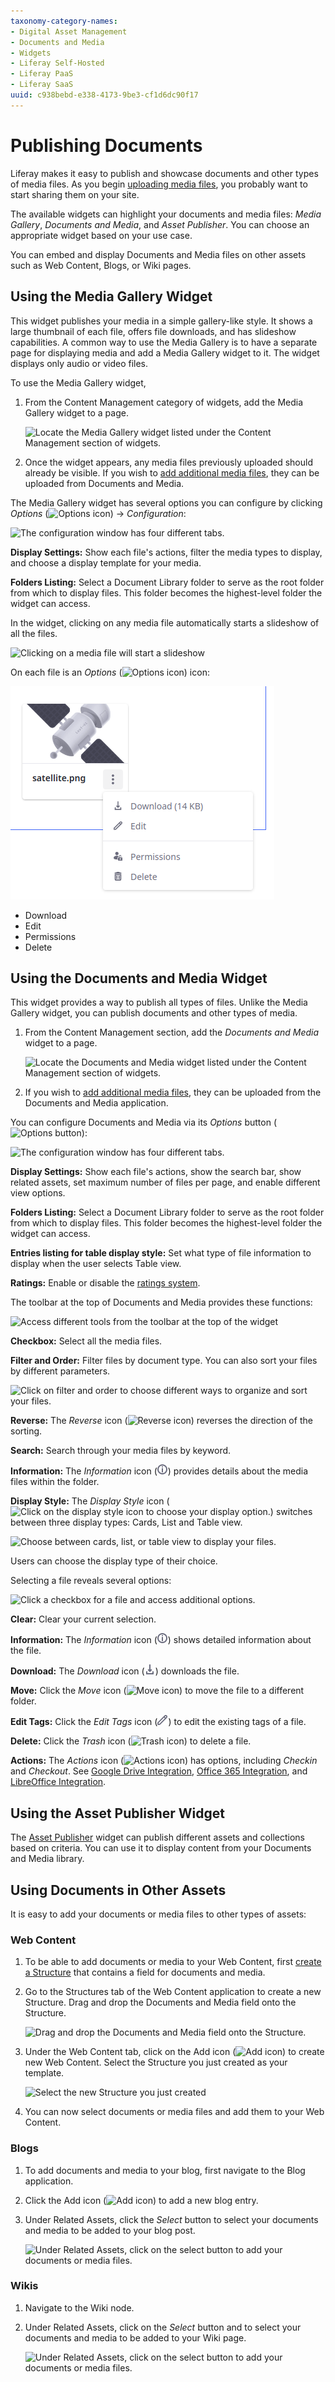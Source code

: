 ```yaml
---
taxonomy-category-names:
- Digital Asset Management
- Documents and Media
- Widgets
- Liferay Self-Hosted
- Liferay PaaS
- Liferay SaaS
uuid: c938bebd-e338-4173-9be3-cf1d6dc90f17
---
```

# Publishing Documents

Liferay makes it easy to publish and showcase documents and other types of media files. As you begin [uploading media files](../uploading-and-managing/uploading-files.md), you probably want to start sharing them on your site.

The available widgets can highlight your documents and media files: *Media Gallery*, *Documents and Media*, and *Asset Publisher*. You can choose an appropriate widget based on your use case. 

You can embed and display Documents and Media files on other assets such as Web Content, Blogs, or Wiki pages.

## Using the Media Gallery Widget

This widget publishes your media in a simple gallery-like style. It shows a large thumbnail of each file, offers file downloads, and has slideshow capabilities. A common way to use the Media Gallery is to have a separate page for displaying media and add a Media Gallery widget to it. The widget displays only audio or video files. 

To use the Media Gallery widget,

1. From the Content Management category of widgets, add the Media Gallery widget to a page. 

    ![Locate the Media Gallery widget listed under the Content Management section of widgets.](publishing-documents-on-a-dxp-site/images/01.png)

1. Once the widget appears, any media files previously uploaded should already be visible. If you wish to [add additional media files](../uploading-and-managing/uploading-files.md), they can be uploaded from Documents and Media.

The Media Gallery widget has several options you can configure by clicking *Options* (![Options icon](../../../images/icon-options.png)) &rarr; _Configuration_: 

![The configuration window has four different tabs.](publishing-documents-on-a-dxp-site/images/02.png)

**Display Settings:** Show each file's actions, filter the media types to display, and choose a display template for your media.

**Folders Listing:** Select a Document Library folder to serve as the root folder from which to display files. This folder becomes the highest-level folder the widget can access. 

In the widget, clicking on any media file automatically starts a slideshow of all the files.

![Clicking on a media file will start a slideshow](publishing-documents-on-a-dxp-site/images/03.png)

On each file is an *Options* (![Options icon](../../../images/icon-options.png)) icon: 

![You have different options when you click on the Options icon.](publishing-documents-on-a-dxp-site/images/04.png)

 * Download
 * Edit
 * Permissions
 * Delete

## Using the Documents and Media Widget 

This widget provides a way to publish all types of files. Unlike the Media Gallery widget, you can publish documents and other types of media.

1. From the Content Management section, add the *Documents and Media* widget to a page.

    ![Locate the Documents and Media widget listed under the Content Management section of widgets.](publishing-documents-on-a-dxp-site/images/05.png)

1. If you wish to [add additional media files](../uploading-and-managing/uploading-files.md), they can be uploaded from the Documents and Media application.

You can configure Documents and Media via its *Options* button (![Options button](../../../images/icon-options.png)): 

![The configuration window has four different tabs.](publishing-documents-on-a-dxp-site/images/06.png)

**Display Settings:** Show each file's actions, show the search bar, show related assets, set maximum number of files per page, and enable different view options.

**Folders Listing:** Select a Document Library folder to serve as the root folder from which to display files. This folder becomes the highest-level folder the widget can access. 

**Entries listing for table display style:** Set what type of file information to display when the user selects Table view.

**Ratings:** Enable or disable the [ratings system](../../../collaboration-and-social/social-tools/user-guide/using-the-ratings-system.md).

The toolbar at the top of Documents and Media provides these functions: 

![Access different tools from the toolbar at the top of the widget](publishing-documents-on-a-dxp-site/images/07.png)

**Checkbox:** Select all the media files.

**Filter and Order:** Filter files by document type. You can also sort your files by different parameters.

![Click on filter and order to choose different ways to organize and sort your files.](publishing-documents-on-a-dxp-site/images/08.png)

**Reverse:** The *Reverse* icon (![Reverse icon](../../../images/icon-sort.png)) reverses the direction of the sorting. 

**Search:** Search through your media files by keyword.

**Information:** The *Information* icon (![Click on the information icon to display file info.](../../../images/icon-information.png)) provides details about the media files within the folder.

**Display Style:** The *Display Style* icon (![Click on the display style icon to choose your display option.](../../../images/icon-view-type-cards.png)) switches between three display types: Cards, List and Table view. 

![Choose between cards, list, or table view to display your files.](publishing-documents-on-a-dxp-site/images/09.png)

Users can choose the display type of their choice.

Selecting a file reveals several options:

![Click a checkbox for a file and access additional options.](publishing-documents-on-a-dxp-site/images/10.png)

**Clear:** Clear your current selection.

**Information:** The *Information* icon (![Information icon](../../../images/icon-information.png)) shows detailed information about the file.

**Download:** The *Download* icon (![Download icon](../../../images/icon-download.png)) downloads the file.

**Move:** Click the *Move* icon (![Move icon](../../../images/icon-move.png)) to move the file to a different folder.

**Edit Tags:** Click the *Edit Tags* icon (![Edit icon](../../../images/icon-edit.png)) to edit the existing tags of a file.

**Delete:** Click the *Trash* icon (![Trash icon](../../../images/icon-trash.png)) to delete a file.

**Actions:** The *Actions* icon (![Actions icon](../../../images/icon-actions.png)) has options, including *Checkin* and *Checkout*. See [Google Drive Integration](../devops/google-drive-integration/enabling-document-creation-and-editing-with-google-drive.md), [Office 365 Integration](../devops/enabling-document-creation-and-editing-with-microsoft-office-365.md), and [LibreOffice Integration](../devops/enabling-openoffice-libreoffice-integration.md). 

## Using the Asset Publisher Widget

The [Asset Publisher](../../../site-building/displaying-content/using-the-asset-publisher-widget/displaying-assets-using-the-asset-publisher-widget.md) widget can publish different assets and collections based on criteria. You can use it to display content from your Documents and Media library. 

## Using Documents in Other Assets

It is easy to add your documents or media files to other types of assets: 

### Web Content

1. To be able to add documents or media to your Web Content, first [create a Structure](../../web-content/web-content-structures/creating-structures.md) that contains a field for documents and media.

1. Go to the Structures tab of the Web Content application to create a new Structure. Drag and drop the Documents and Media field onto the Structure.

    ![Drag and drop the Documents and Media field onto the Structure.](publishing-documents-on-a-dxp-site/images/15.png)

1. Under the Web Content tab, click on the Add icon (![Add icon](../../../images/icon-add.png)) to create new Web Content. Select the Structure you just created as your template.

    ![Select the new Structure you just created](publishing-documents-on-a-dxp-site/images/16.png)

1. You can now select documents or media files and add them to your Web Content.

### Blogs

1. To add documents and media to your blog, first navigate to the Blog application.

1. Click the Add icon (![Add icon](../../../images/icon-add.png)) to add a new blog entry. 

1. Under Related Assets, click the *Select* button to select your documents and media to be added to your blog post.

   ![Under Related Assets, click on the select button to add your documents or media files.](publishing-documents-on-a-dxp-site/images/17.png)

### Wikis

1. Navigate to the Wiki node.

1. Under Related Assets, click on the *Select* button and to select your documents and media to be added to your Wiki page.

   ![Under Related Assets, click on the select button to add your documents or media files.](publishing-documents-on-a-dxp-site/images/17.png)
